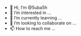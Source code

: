 - 👋 Hi, I’m @5uba5h
- 👀 I’m interested in ...
- 🌱 I’m currently learning ...
- 💞️ I’m looking to collaborate on ...
- 📫 How to reach me ...

<!---
5uba5h/5uba5h is a ✨ special ✨ repository because its `README.md` (this file) appears on your GitHub profile.
You can click the Preview link to take a look at your changes.
--->
